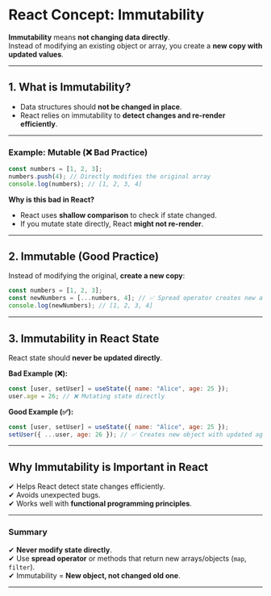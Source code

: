 # React Concept: Immutability

**Immutability** means **not changing data directly**.  
Instead of modifying an existing object or array, you create a **new copy with updated values**.

---

## **1. What is Immutability?**

- Data structures should **not be changed in place**.
- React relies on immutability to **detect changes and re-render efficiently**.

---

### Example: Mutable (❌ Bad Practice)

```javascript
const numbers = [1, 2, 3];
numbers.push(4); // Directly modifies the original array
console.log(numbers); // [1, 2, 3, 4]
```

**Why is this bad in React?**

- React uses **shallow comparison** to check if state changed.
- If you mutate state directly, React **might not re-render**.

---

## **2. Immutable (Good Practice)**

Instead of modifying the original, **create a new copy**:

```javascript
const numbers = [1, 2, 3];
const newNumbers = [...numbers, 4]; // ✅ Spread operator creates new array
console.log(newNumbers); // [1, 2, 3, 4]
```

---

## **3. Immutability in React State**

React state should **never be updated directly**.

**Bad Example (❌):**

```javascript
const [user, setUser] = useState({ name: "Alice", age: 25 });
user.age = 26; // ❌ Mutating state directly
```

**Good Example (✅):**

```javascript
const [user, setUser] = useState({ name: "Alice", age: 25 });
setUser({ ...user, age: 26 }); // ✅ Creates new object with updated age
```

---

## **Why Immutability is Important in React**

✔ Helps React detect state changes efficiently.  
✔ Avoids unexpected bugs.  
✔ Works well with **functional programming principles**.

---

### Summary

✔ **Never modify state directly**.  
✔ Use **spread operator** or methods that return new arrays/objects (`map`, `filter`).  
✔ Immutability = **New object, not changed old one**.

---
